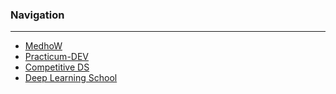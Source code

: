 ### Navigation

***
- [MedhoW](https://github.com/WanomiR/medhow)
- [Practicum-DEV](https://github.com/WanomiR/Practicum-DEV)
- [Competitive DS](https://github.com/a-milenkin/Competitive_Data_Science/tree/main/notebooks)
- [Deep Learning School](https://github.com/WanomiR/Deep-Learning-School)
